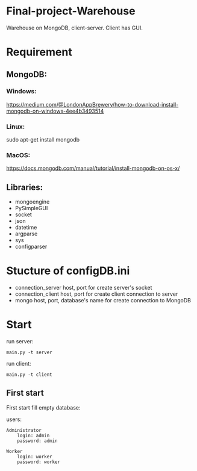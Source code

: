 # Final-project-Warehouse
Warehouse on MongoDB, client-server. Client has GUI.
# **Requirement**
## **MongoDB:**
### **Windows:**
https://medium.com/@LondonAppBrewery/how-to-download-install-mongodb-on-windows-4ee4b3493514
### **Linux:**
sudo apt-get install mongodb
### **MacOS:**
https://docs.mongodb.com/manual/tutorial/install-mongodb-on-os-x/
## **Libraries:**
*   mongoengine
*   PySimpleGUI
*   socket
*   json
*   datetime
*   argparse
*   sys
*   configparser
# **Stucture of configDB.ini**
*   connection_server
host, port for create server's socket 
*   connection_client
host, port for create client connection to server 
*   mongo
host, port, database's name for create connection to MongoDB
# **Start**
run server:
```
main.py -t server
```
run client:
```
main.py -t client
```
## **First start**
First start fill empty database:

  users:

    Administrator
        login: admin
        password: admin

    Worker
        login: worker
        password: worker
